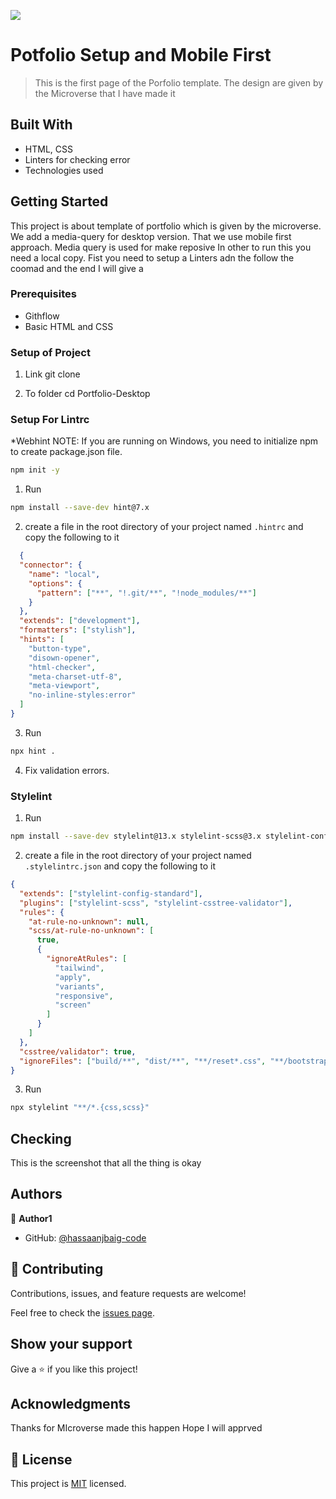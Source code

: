 ![](https://img.shields.io/badge/Microverse-blueviolet)

# Potfolio Setup and Mobile First 

> This is the first page of the Porfolio template. The design are given by the 
> Microverse that I have made it 


## Built With

- HTML, CSS
- Linters for checking error
- Technologies used



## Getting Started

This project is about template of portfolio which is given by the microverse. We add a media-query for desktop version. That we use mobile first approach. Media query is used for make reposive 
In other to run this you need a local copy. Fist you need to setup a Linters adn the follow the coomad and the end I will give a 


### Prerequisites
* Githflow
* Basic HTML and CSS

### Setup of Project 

1. Link
git clone 

2. To folder
    cd Portfolio-Desktop



### Setup For Lintrc
  *Webhint
 NOTE: If you are running on Windows, you need to initialize npm to create package.json file.
```bash
npm init -y
```

1. Run 
```bash
npm install --save-dev hint@7.x
```
2. create a file in the root directory of your project named ```.hintrc``` and copy the following to it
```json
  {
  "connector": {
    "name": "local",
    "options": {
      "pattern": ["**", "!.git/**", "!node_modules/**"]
    }
  },
  "extends": ["development"],
  "formatters": ["stylish"],
  "hints": [
    "button-type",
    "disown-opener",
    "html-checker",
    "meta-charset-utf-8",
    "meta-viewport",
    "no-inline-styles:error"
  ]
}
```
3. Run 
```bash
npx hint .
```
4. Fix validation errors.

### Stylelint
1. Run 
```bash
npm install --save-dev stylelint@13.x stylelint-scss@3.x stylelint-config-standard@21.x stylelint-csstree-validator@1.x
``` 
2. create a file in the root directory of your project named ```.stylelintrc.json``` and copy the following to it

```json
{
  "extends": ["stylelint-config-standard"],
  "plugins": ["stylelint-scss", "stylelint-csstree-validator"],
  "rules": {
    "at-rule-no-unknown": null,
    "scss/at-rule-no-unknown": [
      true,
      {
        "ignoreAtRules": [
          "tailwind",
          "apply",
          "variants",
          "responsive",
          "screen"
        ]
      }
    ]
  },
  "csstree/validator": true,
  "ignoreFiles": ["build/**", "dist/**", "**/reset*.css", "**/bootstrap*.css"]
}
```
3. Run 
```bash
npx stylelint "**/*.{css,scss}"
``` 
  
## Checking 
This is the screenshot that all the thing is okay



## Authors

👤 **Author1**

- GitHub: [@hassaanjbaig-code](https://github.com/Hassaanjbaig-code)

## 🤝 Contributing

Contributions, issues, and feature requests are welcome!

Feel free to check the [issues page](../../issues/).

## Show your support

Give a ⭐️ if you like this project!

## Acknowledgments
Thanks for MIcroverse made this happen 
Hope I will apprved 

## 📝 License

This project is [MIT](./LICENSE) licensed.
